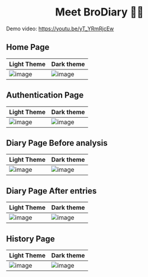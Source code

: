 <h1 align='center'> Meet BroDiary 🤝🏻 </h1>

Demo video: https://youtu.be/yT_YRmRjcEw

<h2>Home Page</h2>

Light Theme | Dark theme
--- | ---
![image](https://user-images.githubusercontent.com/72661784/205582252-a9960a9c-596d-4f9f-a786-3f2fdc7ae84d.png) | ![image](https://user-images.githubusercontent.com/72661784/205582403-79180dba-f80b-4ffa-9cbb-e651795ad2db.png)

<h2>Authentication Page</h2>

Light Theme | Dark theme
--- | ---
![image](https://user-images.githubusercontent.com/72661784/205582969-d05e0c70-dd64-4338-a289-561d3b7d6a5d.png) | ![image](https://user-images.githubusercontent.com/72661784/205582862-10e5a643-ee9b-4a40-80f2-93aa87c68a04.png)


<h2>Diary Page Before analysis</h2>

Light Theme | Dark theme
--- | ---
 ![image](https://user-images.githubusercontent.com/72661784/205583313-0b2bc4a8-ce57-4fa7-9c85-90c186306387.png) | ![image](https://user-images.githubusercontent.com/72661784/205583438-7006fe91-9716-4533-8f14-2465ae3a7d42.png)


<h2>Diary Page After entries</h2>

Light Theme | Dark theme
--- | ---
![image](https://user-images.githubusercontent.com/72661784/205584538-52beb00d-0875-4ffc-a0bf-b40806b039e8.png) | ![image](https://user-images.githubusercontent.com/72661784/205584423-0a6a7bad-414d-42e2-b7d4-258054c7ed93.png)

<h2>History Page</h2>

Light Theme | Dark theme
--- | ---
![image](https://user-images.githubusercontent.com/72661784/205584790-41a1e369-c290-41b2-9548-6141e9172d0c.png) | ![image](https://user-images.githubusercontent.com/72661784/205584879-f5a1bdcf-9419-4ab9-ac54-169247bbd1b8.png)




